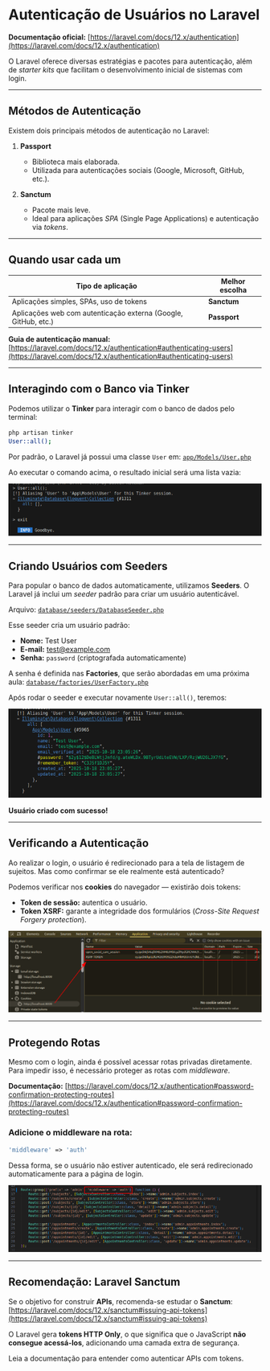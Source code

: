 # Autenticação de Usuários no Laravel

**Documentação oficial:** [https://laravel.com/docs/12.x/authentication](https://laravel.com/docs/12.x/authentication)

O Laravel oferece diversas estratégias e pacotes para autenticação, além de *starter kits* que facilitam o desenvolvimento inicial de sistemas com login.

---

## Métodos de Autenticação

Existem dois principais métodos de autenticação no Laravel:

1. **Passport**

   * Biblioteca mais elaborada.
   * Utilizada para autenticações sociais (Google, Microsoft, GitHub, etc.).

2. **Sanctum**

   * Pacote mais leve.
   * Ideal para aplicações *SPA* (Single Page Applications) e autenticação via *tokens*.

---

## Quando usar cada um

| Tipo de aplicação                                              | Melhor escolha |
| -------------------------------------------------------------- | -------------- |
| Aplicações simples, SPAs, uso de tokens                        | **Sanctum**    |
| Aplicações web com autenticação externa (Google, GitHub, etc.) | **Passport**   |

**Guia de autenticação manual:**
[https://laravel.com/docs/12.x/authentication#authenticating-users](https://laravel.com/docs/12.x/authentication#authenticating-users)

---

## Interagindo com o Banco via Tinker

Podemos utilizar o **Tinker** para interagir com o banco de dados pelo terminal:

```bash
php artisan tinker
User::all();
```

Por padrão, o Laravel já possui uma classe `User` em:
[`app/Models/User.php`](../open-social-care/app/Models/User.php)

Ao executar o comando acima, o resultado inicial será uma lista vazia:

![Lista vazia de usuários após executar o método User::all();](image.png)

---

## Criando Usuários com Seeders

Para popular o banco de dados automaticamente, utilizamos **Seeders**.
O Laravel já inclui um *seeder* padrão para criar um usuário autenticável.

Arquivo: [`database/seeders/DatabaseSeeder.php`](../open-social-care/database/seeders/DatabaseSeeder.php)

Esse seeder cria um usuário padrão:

* **Nome:** Test User
* **E-mail:** [test@example.com](mailto:test@example.com)
* **Senha:** `password` (criptografada automaticamente)

A senha é definida nas **Factories**, que serão abordadas em uma próxima aula:
[`database/factories/UserFactory.php`](../open-social-care/database/factories/UserFactory.php)

Após rodar o seeder e executar novamente `User::all()`, teremos:

![Usuário criado com sucesso](image-1.png)

**Usuário criado com sucesso!**

---

## Verificando a Autenticação

Ao realizar o login, o usuário é redirecionado para a tela de listagem de sujeitos.
Mas como confirmar se ele realmente está autenticado?

Podemos verificar nos **cookies** do navegador — existirão dois tokens:

* **Token de sessão:** autentica o usuário.
* **Token XSRF:** garante a integridade dos formulários (*Cross-Site Request Forgery protection*).

![Visualização dos tokens de sessão e XSRF](image-2.png)

---

## Protegendo Rotas

Mesmo com o login, ainda é possível acessar rotas privadas diretamente.
Para impedir isso, é necessário proteger as rotas com *middleware*.

**Documentação:**
[https://laravel.com/docs/12.x/authentication#password-confirmation-protecting-routes](https://laravel.com/docs/12.x/authentication#password-confirmation-protecting-routes)

### Adicione o middleware na rota:

```php
'middleware' => 'auth'
```

Dessa forma, se o usuário não estiver autenticado, ele será redirecionado automaticamente para a página de login.

![Redirecionamento automático para login ao tentar acessar rota protegida](image-3.png)

---

## Recomendação: Laravel Sanctum

Se o objetivo for construir **APIs**, recomenda-se estudar o **Sanctum**:
[https://laravel.com/docs/12.x/sanctum#issuing-api-tokens](https://laravel.com/docs/12.x/sanctum#issuing-api-tokens)

O Laravel gera **tokens HTTP Only**, o que significa que o JavaScript **não consegue acessá-los**, adicionando uma camada extra de segurança.

Leia a documentação para entender como autenticar APIs com tokens.
